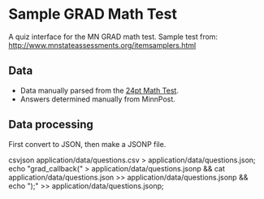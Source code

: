 # Sample GRAD Math Test

A quiz interface for the MN GRAD math test.  Sample test from: http://www.mnstateassessments.org/itemsamplers.html

## Data

* Data manually parsed from the [24pt Math Test](http://www.mnstateassessments.org/resources/ItemSamplers/GRAD_MATH_SAMPLER_24PT.pdf).
* Answers determined manually from MinnPost.

## Data processing

First convert to JSON, then make a JSONP file.

  csvjson application/data/questions.csv > application/data/questions.json; echo "grad_callback(" > application/data/questions.jsonp && cat application/data/questions.json >> application/data/questions.jsonp && echo ");" >> application/data/questions.jsonp;